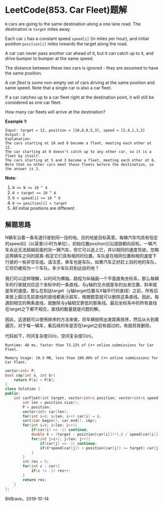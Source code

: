 # LeetCode(853. Car Fleet)题解

`N` cars are going to the same destination along a one lane road.  The destination is `target` miles away.

Each car `i` has a constant speed `speed[i]` (in miles per hour), and initial position `position[i]` miles towards the target along the road.

A car can never pass another car ahead of it, but it can catch up to it, and drive bumper to bumper at the same speed.

The distance between these two cars is ignored - they are assumed to have the same position.

A *car fleet* is some non-empty set of cars driving at the same position and same speed.  Note that a single car is also a car fleet.

If a car catches up to a car fleet right at the destination point, it will still be considered as one car fleet.


How many car fleets will arrive at the destination?

 

**Example 1:**

```
Input: target = 12, position = [10,8,0,5,3], speed = [2,4,1,1,3]
Output: 3
Explanation:
The cars starting at 10 and 8 become a fleet, meeting each other at 12.
The car starting at 0 doesn't catch up to any other car, so it is a fleet by itself.
The cars starting at 5 and 3 become a fleet, meeting each other at 6.
Note that no other cars meet these fleets before the destination, so the answer is 3.
```


**Note:**

1. `0 <= N <= 10 ^ 4`
2. `0 < target <= 10 ^ 6`
3. `0 < speed[i] <= 10 ^ 6`
4. `0 <= position[i] < target`
5. All initial positions are different.

## 解题思路

N辆车沿着一条车道行驶到同一目的地。目的地是目标英里。每辆汽车均具有恒定的speed[i]（以英里/小时为单位），初始位置position[i]沿道路朝向目标。一辆汽车永远无法超越前面的另一辆汽车，但它可以追上它，并以相同的速度驾驶。忽略这两辆车之间的距离-假定它们具有相同的位置。车队是在相同位置和相同速度下行驶的一些非空车组。请注意，单车也是车队。如果汽车正好赶上目的地的车队，它将仍被视为一个车队。多少车队将到达目的地？

我们可以这样理解，以时间为横轴，路程为纵轴画一个平面直角坐标系，那么每辆车的行驶就对应这个坐标中的一条直线。与y轴的交点就是车的出发位置，斜率就是车的速度。那么在到达target（y轴target位置与X轴平行的直线）之前，所有后来居上超过先前直线的直线都表示超车，根据题意就可以删除这条直线。因此，每遇到相交的两条直线，就删除与y轴相交更低的那条线。最后坐标系中的所有直线在target之下都不相交，直线的数量就是问题的解。

因此，这道题可以使用排序的方法来做，将车辆按照出发距离排序，然后从头到尾遍历，对于每一辆车，看后续的车是否在target之前有超过的，有就将其删除。

代码如下，时间复杂度O(n)，空间复杂度O(n)。

`Runtime: 48 ms, faster than 73.22% of C++ online submissions for Car Fleet.`

`Memory Usage: 10.5 MB, less than 100.00% of C++ online submissions for Car Fleet.`

```C++
vector<int> P;
bool cmp(int a, int b){
    return P[a] > P[b];
}
class Solution {
public:
    int carFleet(int target, vector<int>& position, vector<int>& speed) {
        int len = position.size();
        P = position;
        vector<int> car(len);
        for(int i=0; i<len; i++) car[i] = i;
        sort(car.begin(), car.end(), cmp);
        for(int i=0; i<len; i++){
            if(car[i] == -1) continue;
            double X = (target - position[car[i]])*1.0 / speed[car[i]];
            for(int j=i+1; j<len; j++){
                if(car[j] == -1) continue;
                if(X*speed[car[j]] + position[car[j]] >= target) car[j] = -1;
            }
        }
        int res = 0;
        for(int c : car){
            if(c != -1) res++;
        }
        return res;
    }
};
```

BitBrave，2019-10-14